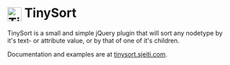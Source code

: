 <img src="http://tinysort.sjeiti.com/style/logo.svg" width="32" alt="TinySort" style="vertical-align:middle;" /> TinySort
=======

TinySort is a small and simple jQuery plugin that will sort any nodetype by it's text- or attribute value, or by that of one of it's children.

Documentation and examples are at [tinysort.sjeiti.com](http://tinysort.sjeiti.com).
